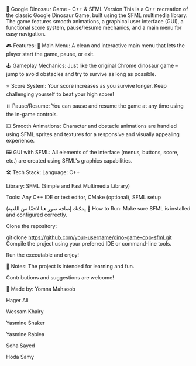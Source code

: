 🦖 Google Dinosaur Game - C++ & SFML Version
This is a C++ recreation of the classic Google Dinosaur Game, built using the SFML multimedia library. The game features smooth animations, a graphical user interface (GUI), a functional score system, pause/resume mechanics, and a main menu for easy navigation.

🎮 Features:
🌆 Main Menu:
A clean and interactive main menu that lets the player start the game, pause, or exit.

🕹️ Gameplay Mechanics:
Just like the original Chrome dinosaur game – jump to avoid obstacles and try to survive as long as possible.

⭐ Score System:
Your score increases as you survive longer. Keep challenging yourself to beat your high score!

⏸️ Pause/Resume:
You can pause and resume the game at any time using the in-game controls.

🎞️ Smooth Animations:
Character and obstacle animations are handled using SFML sprites and textures for a responsive and visually appealing experience.

🖼️ GUI with SFML:
All elements of the interface (menus, buttons, score, etc.) are created using SFML's graphics capabilities.

🛠️ Tech Stack:
Language: C++

Library: SFML (Simple and Fast Multimedia Library)

Tools: Any C++ IDE or text editor, CMake (optional), SFML setup

(يمكنك إضافة صور هنا لاحقًا من اللعبة
🔧 How to Run:
Make sure SFML is installed and configured correctly.

Clone the repository:

git clone https://github.com/your-username/dino-game-cpp-sfml.git
Compile the project using your preferred IDE or command-line tools.

Run the executable and enjoy!

📌 Notes:
The project is intended for learning and fun.

Contributions and suggestions are welcome!

👥 Made by:
Yomna Mahsoob

Hager Ali

Wessam Khairy

Yasmine Shaker

Yasmine Rabiea

Soha Sayed

Hoda Samy

